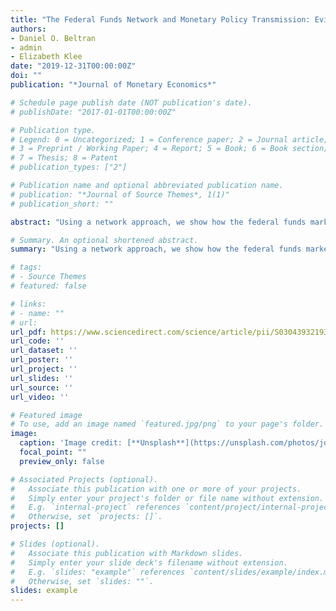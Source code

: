 ```yaml
---
title: "The Federal Funds Network and Monetary Policy Transmission: Evidence from the 2007–2009 Financial Crisis"
authors:
- Daniel O. Beltran
- admin
- Elizabeth Klee
date: "2019-12-31T00:00:00Z"
doi: ""
publication: "*Journal of Monetary Economics*"

# Schedule page publish date (NOT publication's date).
# publishDate: "2017-01-01T00:00:00Z"

# Publication type.
# Legend: 0 = Uncategorized; 1 = Conference paper; 2 = Journal article;
# 3 = Preprint / Working Paper; 4 = Report; 5 = Book; 6 = Book section;
# 7 = Thesis; 8 = Patent
# publication_types: ["2"]

# Publication name and optional abbreviated publication name.
# publication: "*Journal of Source Themes*, 1(1)"
# publication_short: ""

abstract: "Using a network approach, we show how the federal funds market was transformed during the financial crisis through the collapse of the ABCP market in 2007, changes in monetary policy implementation, and an increase in counterparty credit risk. For both aggregate and bank-level network metrics, we find that increases in counterparty and liquidity risk are associated with reduced lending activity within the network. We also provide evidence that network peer effects are strong and influence banks’ holdings of reserve balances and rates paid in the federal funds market. Finally, we document how these changes to the network structure dampened the transmission of monetary policy."

# Summary. An optional shortened abstract.
summary: "Using a network approach, we show how the federal funds market was transformed during the financial crisis through the collapse of the ABCP market in 2007, changes in monetary policy implementation, and an increase in counterparty credit risk. For both aggregate and bank-level network metrics, we find that increases in counterparty and liquidity risk are associated with reduced lending activity within the network. We also provide evidence that network peer effects are strong and influence banks’ holdings of reserve balances and rates paid in the federal funds market. Finally, we document how these changes to the network structure dampened the transmission of monetary policy."

# tags:
# - Source Themes
# featured: false

# links:
# - name: ""
# url:
url_pdf: https://www.sciencedirect.com/science/article/pii/S0304393219302193
url_code: ''
url_dataset: ''
url_poster: ''
url_project: ''
url_slides: ''
url_source: ''
url_video: ''

# Featured image
# To use, add an image named `featured.jpg/png` to your page's folder. 
image:
  caption: 'Image credit: [**Unsplash**](https://unsplash.com/photos/jdD8gXaTZsc)'
  focal_point: ""
  preview_only: false

# Associated Projects (optional).
#   Associate this publication with one or more of your projects.
#   Simply enter your project's folder or file name without extension.
#   E.g. `internal-project` references `content/project/internal-project/index.md`.
#   Otherwise, set `projects: []`.
projects: []

# Slides (optional).
#   Associate this publication with Markdown slides.
#   Simply enter your slide deck's filename without extension.
#   E.g. `slides: "example"` references `content/slides/example/index.md`.
#   Otherwise, set `slides: ""`.
slides: example
---
```

